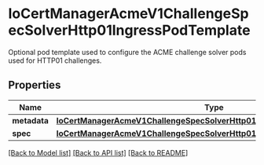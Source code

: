 # IoCertManagerAcmeV1ChallengeSpecSolverHttp01IngressPodTemplate

Optional pod template used to configure the ACME challenge solver pods used for HTTP01 challenges.
## Properties
Name | Type | Description | Notes
------------ | ------------- | ------------- | -------------
**metadata** | [**IoCertManagerAcmeV1ChallengeSpecSolverHttp01IngressPodTemplateMetadata**](IoCertManagerAcmeV1ChallengeSpecSolverHttp01IngressPodTemplateMetadata.md) |  | [optional] 
**spec** | [**IoCertManagerAcmeV1ChallengeSpecSolverHttp01IngressPodTemplateSpec**](IoCertManagerAcmeV1ChallengeSpecSolverHttp01IngressPodTemplateSpec.md) |  | [optional] 

[[Back to Model list]](../README.md#documentation-for-models) [[Back to API list]](../README.md#documentation-for-api-endpoints) [[Back to README]](../README.md)


